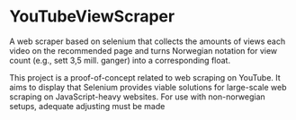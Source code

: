 # YouTubeViewScraper
A web scraper based on selenium that collects the amounts of views each video on the recommended page and turns Norwegian notation for view count (e.g., sett 3,5 mill. ganger) into a corresponding float.

This project is a proof-of-concept related to web scraping on YouTube. It aims to display that Selenium provides viable solutions for large-scale web scraping on JavaScript-heavy websites. For use with non-norwegian setups, adequate adjusting must be made 
